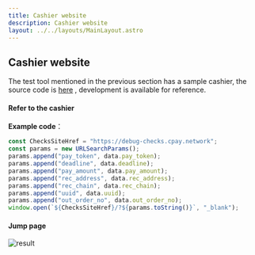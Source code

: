 ```yaml
---
title: Cashier website
description: Cashier website
layout: ../../layouts/MainLayout.astro
---
```


## Cashier website

The test tool mentioned in the previous section has a sample cashier, the source code is [here](https://github.com/nulls-network/dpay-tron-checks) , development is available for reference.
  
#### Refer to the cashier

**Example code**：

```javascript
const ChecksSiteHref = "https://debug-checks.cpay.network";
const params = new URLSearchParams();
params.append("pay_token", data.pay_token);
params.append("deadline", data.deadline);
params.append("pay_amount", data.pay_amount);
params.append("rec_address", data.rec_address);
params.append("rec_chain", data.rec_chain);
params.append("uuid", data.uuid);
params.append("out_order_no", data.out_order_no);
window.open(`${ChecksSiteHref}/?${params.toString()}`, "_blank");
```

#### Jump page

![result](/checks-demo.png)


